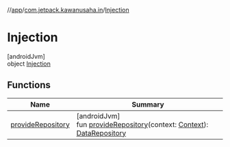 //[app](../../../index.md)/[com.jetpack.kawanusaha.in](../index.md)/[Injection](index.md)

# Injection

[androidJvm]\
object [Injection](index.md)

## Functions

| Name | Summary |
|---|---|
| [provideRepository](provide-repository.md) | [androidJvm]<br>fun [provideRepository](provide-repository.md)(context: [Context](https://developer.android.com/reference/kotlin/android/content/Context.html)): [DataRepository](../../com.jetpack.kawanusaha.data/-data-repository/index.md) |

